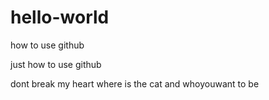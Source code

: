 # hello-world
how to use github

just how to use github

dont break my heart where is the cat and whoyouwant to be
